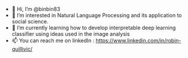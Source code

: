 - 👋 Hi, I’m @binbin83
- 👀 I’m interested in Natural Language Processing and its application to social science.
- 🌱 I’m currently learning how to develop interpretable deep learning classifier using ideas used in the image analysis
- 📫 You can reach me on linkedIn : https://www.linkedin.com/in/robin-quillivic/

<!---
binbin83/binbin83 is a ✨ special ✨ repository because its `README.md` (this file) appears on your GitHub profile.
You can click the Preview link to take a look at your changes.
--->
